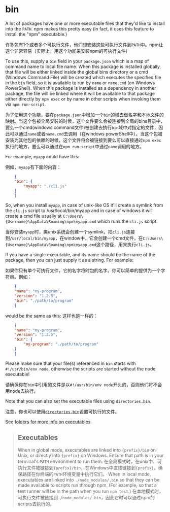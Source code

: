 # bin

A lot of packages have one or more executable files that they'd like to install into the `PATH`. npm makes this pretty easy (in fact, it uses this feature to install the "npm" executable.)

许多包有1个或者多个可执行文件，他们想安装这些可执行文件到`PATH`中。npm让这个非常容易（实际上，用这个功能来安装npm的可执行文件）

To use this, supply a `bin` field in your `package.json` which is a map of command name to local file name. When this package is installed globally, that file will be either linked inside the global bins directory or a cmd (Windows Command File) will be created which executes the specified file in the `bin` field, so it is available to run by `name` or `name.cmd` (on Windows PowerShell). When this package is installed as a dependency in another package, the file will be linked where it will be available to that package either directly by `npm exec` or by name in other scripts when invoking them via `npm run-script`.

为了使用这个功能，要在`package.json`中增加一个`bin`的域去做名字和本地文件的映射。当这个包被全局安装的时候，这个文件要么会被连接到全局的bins目录中，要么一个cmd(windows command文件)被创建去执行`bin`域中对指定的文件，因此可以通过`name`或者`name.cmd`去调用（在windows powerShell中）。当这个包被安装为其他包的依赖的时候，这个文件将会被链接到要么可以直接通过`npm exec`执行的地方，要么可以通过在`npm run-script`中通过`name`调用的地方。

For example, `myapp` could have this:

例如，`myapp`有下面的内容：

```json
    {
    "bin": {
        "myapp": "./cli.js"
    }
    }
```

So, when you install `myapp`, in case of unix-like OS it'll create a symlink from the `cli.js` script to /usr/local/bin/myapp and in case of windows it will create a cmd file usually at `C:\Users\{Username}\AppData\Roaming\npm\myapp.cmd` which runs the `cli.js` script.

当你安装`myapp`时，类unix系统会创建一个symlink，把`cli.js`连接到`/usr/local/bin/myapp`，在window中，它会创建一个cmd文件，在`C:\Users\{Username}\AppData\Roaming\npm\myapp.cmd`这个路径，用来执行`cli.js`。

If you have a single executable, and its name should be the name of the package, then you can just supply it as a string. For example:

如果你只有单个可执行文件，它的名字将时包的名字。你可以简单的提供为一个字符串。例如：

```json
    {
    "name": "my-program",
    "version": "1.2.5",
    "bin": "./path/to/program"
    }
```

would be the same as this:
这样也是一样的：

```json
    {
    "name": "my-program",
    "version": "1.2.5",
    "bin": {
        "my-program": "./path/to/program"
    }
    }
```

Please make sure that your file(s) referenced in `bin` starts with `#!/usr/bin/env node`, otherwise the scripts are started without the node executable!

请确保你在`bin`中引用的文件是以`#!/usr/bin/env node`开头的，否则他们将不会用node去执行。

Note that you can also set the executable files using `directories.bin`.

注意，你也可以使用[`directories.bin`](https://docs.npmjs.com/cli/v10/configuring-npm/package-json#directoriesbin)设置可执行的文件。

See [folders for more info on executables](https://docs.npmjs.com/cli/v10/configuring-npm/folders#executables).

> ## Executables
>
> When in global mode, executables are linked into `{prefix}/bin` on Unix, or directly into `{prefix}` on Windows. Ensure that path is in your terminal's `PATH` environment to run them.
> 在全局模式时，在unix中，可执行文件被链接到`{prefix}/bin`，在Windows中直接链接到`{prefix}`。确保路径在你终端的`PATH`环境变量中执行它们。
> When in local mode, executables are linked into `./node_modules/.bin` so that they can be made available to scripts run through npm. (For example, so that a test runner will be in the path when you run `npm test`.)
> 在本地模式时，可执行文件被链接到`./node_modules/.bin`，因此它时可以通过npm的scripts去执行的。
